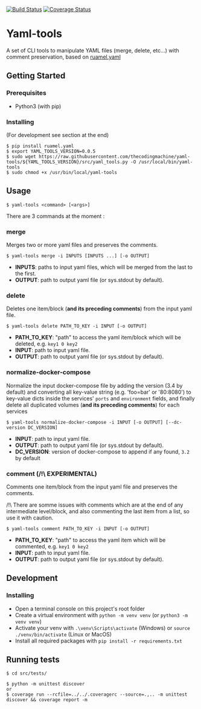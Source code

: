 [![Build Status](https://travis-ci.org/thecodingmachine/yaml-tools.svg?branch=master)](https://travis-ci.org/thecodingmachine/yaml-tools)
[![Coverage Status](https://coveralls.io/repos/github/thecodingmachine/yaml-tools/badge.svg?branch=master)](https://coveralls.io/github/thecodingmachine/yaml-tools?branch=master)

# Yaml-tools

A set of CLI tools to manipulate YAML files (merge, delete, etc...) with comment preservation, based on [ruamel.yaml](http://yaml.readthedocs.io/en/latest/) 

## Getting Started

### Prerequisites
- Python3 (with pip)

### Installing
(For development see section at the end)
```
$ pip install ruamel.yaml
$ export YAML_TOOLS_VERSION=0.0.5
$ sudo wget https://raw.githubusercontent.com/thecodingmachine/yaml-tools/${YAML_TOOLS_VERSION}/src/yaml_tools.py -O /usr/local/bin/yaml-tools
$ sudo chmod +x /usr/bin/local/yaml-tools
```

## Usage
```
$ yaml-tools <command> [<args>] 
```

There are 3 commands at the moment :

### merge
Merges two or more yaml files and preserves the comments.
```
$ yaml-tools merge -i INPUTS [INPUTS ...] [-o OUTPUT]
```
- **INPUTS**: paths to input yaml files, which will be merged from the last to the first.
- **OUTPUT**: path to output yaml file (or sys.stdout by default).

### delete
Deletes one item/block (**and its preceding comments**) from the input yaml file.
```
$ yaml-tools delete PATH_TO_KEY -i INPUT [-o OUTPUT]
```
- **PATH_TO_KEY**: "path" to access the yaml item/block which will be deleted, e.g. `key1 0 key2`
- **INPUT**: path to input yaml file.
- **OUTPUT**: path to output yaml file (or sys.stdout by default).

### normalize-docker-compose
Normalize the input docker-compose file by adding the version (3.4 by default) and converting all key-value string
(e.g. 'foo=bar' or '80:8080') to key-value dicts inside the services' `ports` and `environment` fields,
and finally delete all duplicated volumes (**and its preceding comments**) for each services
```
$ yaml-tools normalize-docker-compose -i INPUT [-o OUTPUT] [--dc-version DC_VERSION]
```
- **INPUT**: path to input yaml file.
- **OUTPUT**: path to output yaml file (or sys.stdout by default).
- **DC_VERSION**: version of docker-compose to append if any found, `3.2` by default

### comment (/!\ EXPERIMENTAL)
Comments one item/block from the input yaml file and preserves the comments.

/!\ There are somme issues with comments which are at the end of any intermediate level/block, 
and also commenting the last item from a list, so use it with caution.
```
$ yaml-tools comment PATH_TO_KEY -i INPUT [-o OUTPUT]
```
- **PATH_TO_KEY**: "path" to access the yaml item which will be commented, e.g. `key1 0 key2`
- **INPUT**: path to input yaml file.
- **OUTPUT**: path to output yaml file (or sys.stdout by default).

## Development

### Installing
- Open a terminal console on this project's root folder
- Create a virtual environment with `python -m venv venv` (or `python3 -m venv venv`)
- Activate your venv with `.\venv\Scripts\activate` (Windows) or `source ./venv/bin/activate` (Linux or MacOS)
- Install all required packages with `pip install -r requirements.txt`

## Running tests
```
$ cd src/tests/

$ python -m unittest discover 
or
$ coverage run --rcfile=../../.coveragerc --source=.,.. -m unittest discover && coverage report -m
```
##
